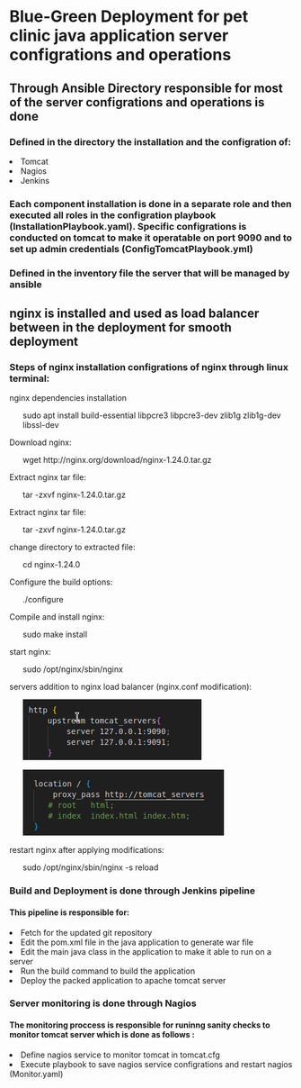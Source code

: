 <h1>Blue-Green Deployment for pet clinic java application server configrations and operations</h1>
<h2>Through Ansible Directory responsible for most of the server configrations and operations is done</h2>
<h3>Defined in the directory the installation and the configration of:</h3>
<li>Tomcat</li>
<li>Nagios</li>
<li>Jenkins</li>
<h3>Each component installation is done in a separate role and then executed all roles in the configration playbook (InstallationPlaybook.yaml). Specific configrations is conducted on tomcat to make it operatable on port 9090 and to set up admin credentials (ConfigTomcatPlaybook.yml)</h3>
<h3>Defined in the inventory file the server that will be managed by ansible</h3>
<h2>nginx is installed and used as load balancer between in the deployment for smooth deployment</h2>
<h3>Steps of nginx installation configrations of nginx through linux terminal:</h3>
<label>nginx dependencies installation</label>
<ol>sudo apt install build-essential libpcre3 libpcre3-dev zlib1g zlib1g-dev libssl-dev</ol>
<label>Download nginx:</label>
<ol>wget http://nginx.org/download/nginx-1.24.0.tar.gz</ol>
<label>Extract nginx tar file:</label>
<ol>tar -zxvf nginx-1.24.0.tar.gz</ol>
<label>Extract nginx tar file:</label>
<ol>tar -zxvf nginx-1.24.0.tar.gz</ol>
<label>change directory to extracted file:</label>
<ol>cd nginx-1.24.0</ol>
<label>Configure the build options:</label>
<ol>./configure</ol>
<label>Compile and install nginx:</label>
<ol>sudo make install</ol>
<label>start nginx:</label>
<ol>sudo /opt/nginx/sbin/nginx</ol>
<label>servers addition to nginx load balancer (nginx.conf modification):</label>
<ol><img src="nginx1.png"></ol>
<ol><img src="nginx2.png"></ol>
<label>restart nginx after applying modifications:</label>
<ol>sudo /opt/nginx/sbin/nginx -s reload</ol>
<h3>Build and Deployment is done through Jenkins pipeline</h3>
<h4>This pipeline is responsible for:</h4>
<li>Fetch for the updated git repository</li>
<li>Edit the pom.xml file in the java application to generate war file</li>
<li>Edit the main java class in the application to make it able to run on a server</li>
<li>Run the build command to build the application</li>
<li>Deploy the packed application to apache tomcat server</li>
<h3>Server monitoring is done through Nagios</h3>
<h4>The monitoring proccess is responsible for runinng sanity checks to monitor tomcat server which is done as follows :</h4>
<li>Define nagios service to monitor tomcat in tomcat.cfg</li>
<li>Execute playbook to save nagios service configrations and restart nagios (Monitor.yaml)</li>
